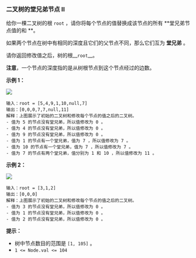 ### 二叉树的堂兄弟节点 II ###
给你一棵二叉树的根 `root` ，请你将每个节点的值替换成该节点的所有 **堂兄弟节点值的和 **。

如果两个节点在树中有相同的深度且它们的父节点不同，那么它们互为 **堂兄弟** 。

请你返回修改值之后，树的根__`root`__。

**注意**，一个节点的深度指的是从树根节点到这个节点经过的边数。



**示例 1：**

![](https://assets.leetcode.com/uploads/2023/01/11/example11.png)

```
输入：root = [5,4,9,1,10,null,7]
输出：[0,0,0,7,7,null,11]
解释：上图展示了初始的二叉树和修改每个节点的值之后的二叉树。
- 值为 5 的节点没有堂兄弟，所以值修改为 0 。
- 值为 4 的节点没有堂兄弟，所以值修改为 0 。
- 值为 9 的节点没有堂兄弟，所以值修改为 0 。
- 值为 1 的节点有一个堂兄弟，值为 7 ，所以值修改为 7 。
- 值为 10 的节点有一个堂兄弟，值为 7 ，所以值修改为 7 。
- 值为 7 的节点有两个堂兄弟，值分别为 1 和 10 ，所以值修改为 11 。
```

**示例 2：**

![](https://assets.leetcode.com/uploads/2023/01/11/diagram33.png)

```
输入：root = [3,1,2]
输出：[0,0,0]
解释：上图展示了初始的二叉树和修改每个节点的值之后的二叉树。
- 值为 3 的节点没有堂兄弟，所以值修改为 0 。
- 值为 1 的节点没有堂兄弟，所以值修改为 0 。
- 值为 2 的节点没有堂兄弟，所以值修改为 0 。
```



**提示：**

* 树中节点数目的范围是 `[1, 105]` 。
* `1 <= Node.val <= 104`

